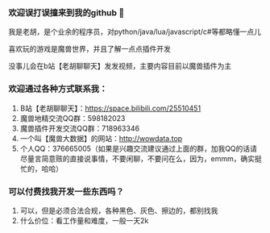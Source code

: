 ### 欢迎误打误撞来到我的github 👋

我是老胡，是个业余的程序员，对python/java/lua/javascript/c#等都略懂一点儿

喜欢玩的游戏是魔兽世界，并且了解一点点插件开发

没事儿会在b站【老胡聊聊天】发发视频，主要内容目前以魔兽插件为主

### 欢迎通过各种方式联系我：
1. B站【老胡聊聊天】：https://space.bilibili.com/25510451
2. 魔兽地精交流QQ群：598182023
3. 魔兽插件开发交流QQ群：718963346
4. 一个叫【魔兽大数据】的网站：http://wowdata.top
5. 个人QQ：376665005（如果是兴趣交流建议通过上面的群，加我QQ的话请尽量言简意赅的直接说事情，不要闲聊，不要问在么，因为，emmm，确实挺忙的，哈哈）

### 可以付费找我开发一些东西吗？
1. 可以，但是必须合法合规，各种黑色、灰色、擦边的，都别找我
2. 什么价位：看工作量和难度，一般一天2k


<!--
**ybhuxiao/ybhuxiao** is a ✨ _special_ ✨ repository because its `README.md` (this file) appears on your GitHub profile.

Here are some ideas to get you started:

- 🔭 I’m currently working on ...
- 🌱 I’m currently learning ...
- 👯 I’m looking to collaborate on ...
- 🤔 I’m looking for help with ...
- 💬 Ask me about ...
- 📫 How to reach me: ...
- 😄 Pronouns: ...
- ⚡ Fun fact: ...
-->
